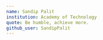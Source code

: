 ```yaml
---
name: Sandip Palit
institution: Academy of Technology
quote: Be humble, achieve more.
github_user: SandipPalit
---
```

